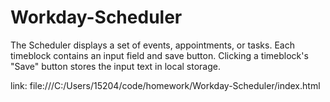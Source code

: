 # Workday-Scheduler

The Scheduler displays a set of events, appointments, or tasks.
Each timeblock contains an input field and save button.
Clicking a timeblock's "Save" button stores the input text in local storage.

link: file:///C:/Users/15204/code/homework/Workday-Scheduler/index.html